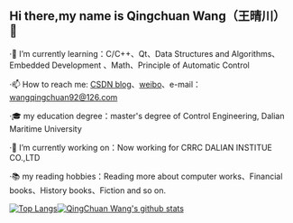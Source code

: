 ## Hi there,my name is Qingchuan Wang（王晴川） 👋

·🌱 I’m currently learning：C/C++、Qt、Data Structures and Algorithms、Embedded Development 、Math、Principle of Automatic Control

·📫 How to reach me: [CSDN blog](https://blog.csdn.net/wangqingchuan92)、[weibo](https://weibo.com/u/2166554557?is_all=1)、e-mail：wangqingchuan92@126.com

·🎓 my education degree：master's degree of Control Engineering, Dalian Maritime University

·🔭 I’m currently working on：Now working for CRRC DALIAN INSTITUE CO.,LTD

·📚 my reading hobbies：Reading more about computer works、Financial books、History books、Fiction and so on.

<!--
**fyw4/fyw4** is a ✨ _special_ ✨ repository because its `README.md` (this file) appears on your GitHub profile.

Here are some ideas to get you started:

- 🔭 I’m currently working on ...
- 🌱 I’m currently learning ...
- 👯 I’m looking to collaborate on ...
- 🤔 I’m looking for help with ...
- 💬 Ask me about ...
- 📫 How to reach me: ...
- 😄 Pronouns: ...
- ⚡ Fun fact: ...
-->

<!--常用语言--><!--github stats概述-->
[![Top Langs](https://github-readme-stats.vercel.app/api/top-langs/?username=fyw4&layout=compact)](https://github.com/fyw4/github-readme-stats)[![QingChuan Wang's github stats](https://github-readme-stats.vercel.app/api?username=fyw4&count_private=true&show_icons=true)](https://github.com/fyw4/github-readme-stats)


<!--周记录时间-->
<!--[![QingChuan Wang's wakatime stats](https://github-readme-stats.vercel.app/api/wakatime?username=fyw4)](https://github.com/fyw4/github-readme-stats)-->


<!--可以增加想要pin在profile中的repo，以PlantVSZombie-sun-Cheater为例子-->
<!--[![ReadMe Card](https://github-readme-stats.vercel.app/api/pin/?username=fyw4&repo=PlantVSZombie-sun-Cheater)](https://github.com/fyw4/PlantVSZombie-sun-Cheater)-->



